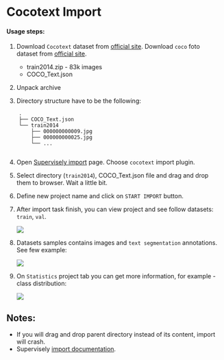 # Cocotext Import

#### Usage steps:
1) Download `Cocotext` dataset from [official site](https://vision.cornell.edu/se3/coco-text-2/#terms-of-use).
Download `coco` foto dataset from [official site](http://cocodataset.org/#download).

   * train2014.zip - 83k images	
   * COCO_Text.json


2) Unpack archive

3) Directory structure have to be the following:

```	
	.	
	├── COCO_Text.json	
	└── train2014	
	    ├── 000000000009.jpg	
	    ├── 000000000025.jpg	
	    └── ...	
       
```
 
4) Open [Supervisely import](supervise.ly/import) page. Choose `cocotext` import plugin.

5) Select directory (`train2014`), COCO_Text.json file and drag and drop them to browser. Wait a little bit.

6) Define new project name and click on `START IMPORT` button.

7) After import task finish, you can view project and see follow datasets: `train`, `val`.

    ![](https://i.imgur.com/3eAkfB8.png)

8) Datasets samples contains images and `text segmentation` annotations. See few example:

    ![](https://i.imgur.com/3UUOJpN.png)
    

9) On `Statistics` project tab you can get more information, for example - class distribution:

    ![](https://i.imgur.com/JEhaZbr.png)
    
## Notes:
* If you will drag and drop parent directory instead of its content, import will crash.
* Supervisely [import documentation](https://docs.supervise.ly/import/).
